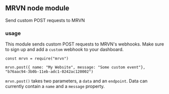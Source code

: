 ## MRVN node module

Send custom POST requests to MRVN

### usage

This module sends custom POST requests to MRVN's webhooks. Make sure to sign up and add a ``custom`` webhook to your dashboard.

```
const mrvn = require("mrvn")

mrvn.post({ name: "My Website", message: "Some custom event"}, "b76aac94-3b0b-11eb-adc1-0242ac120002")
```

``mrvn.post()`` takes two parameters, a ``data`` and an ``endpoint``. Data can currently contain a ``name`` and a ``message`` property. 
